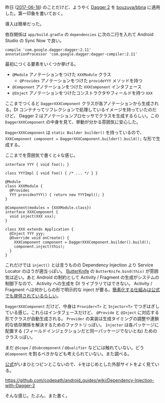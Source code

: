 昨日 ([2017-06-18][]) のことだけど、ようやく [Dagger 2][google/dagger] を [bouzuya/bbna][] に適用した。第一印象を書いておく。

導入は簡単だった。

依存関係は `app/build.gradle` の `dependencies` に次の二行を入れて Android Studio の Sync Now で良い。

```
compile 'com.google.dagger:dagger:2.11'
annotationProcessor 'com.google.dagger:dagger-compiler:2.11'
```

最初につくる要素をいくつか挙げる。

- `@Module` アノテーションをつけた `XXXModule` クラス
  - `@Provides` アノテーションをつけた `provideYYY` メソッドを持つ
- `@Component` アノテーションをつけた `XXXComponent` インタフェース
- `@Inject` アノテーションをつけたコンストラクタやフィールドを持つ `XXX`

ここまでつくると `DaggerXXXComponent` クラスが各アノテーションから生成される。DI コンテナってリフレクションで処理しているイメージを持っていたのだけど、 Dagger 2 はアノテーションプロセッサでクラスを生成するらしい。この `DaggerXXXComponent` の中身を見て、挙動が分かる雰囲気に安心した。

`DaggerXXXComponent` は `static Builder builder()` を持っているので、 `XXXComponent component = DaggerXXXComponent.builder().build();` な形で生成する。

ここまでを雰囲気で書くと↓な感じ。

```
interface YYY { void foo(); }

class YYYImpl { void foo() { /* ... */ } }

@Module
class XXXModule {
  @Provides
  YYY providesYYY() { return new YYYImpl(); }
}

@Component(modules = {XXXModule.class})
interface XXXComponent {
  void inject(XXX xxx);
}

class XXX extends Application {
  @Inject YYY yyy;
  @Override void onCreate() {
    XXXComponent component = DaggerXXXComponent.builder().build();
    component.inject(this);
  }
}
```

これだけでは `inject()` とは言うものの Dependency Injection より Service Locator のほうが適当っぽい。 [ButterKnife][JakeWharton/butterknife] の `ButterKnife.bind(this)` が雰囲気は近い。あと Android の制約として Activity / Fragment の生成がシステムの制御下なので、 Activity への生成を DI ライブラリではできない。 Activity / Fragment へは何かしらの形で明示的な inject が要る。[簡素化する仕組みは公式でも提供されているらしい](https://google.github.io/dagger/android.html)。

`DaggerXXXComponent` だけど、中身は `Provider<T>` と `Injector<T>` でつぎはぎしている感じ。これらはインタフェースだけど、 `@Provide` と `@Inject` に対応する形でクラスが自動生成される。 `Provider` の実装は生成タイミングの調整や連鎖的な依存関係を解決するためのファクトリっぽい。 `Injector` は各パッケージに配置する (フィールドインジェクションだと同一パッケージでないとね) ためのクラスっぽい。

まだ `@Scope` / `@Subcomponent` / `@Qualifier` などには触れていない。どう `@Component` を割るべきかなども考えられていない。また調べる。

[公式](https://google.github.io/dagger/)がいまひとつピンとこないので、↓をはじめとした外部サイトをよく見ている。

https://github.com/codepath/android_guides/wiki/Dependency-Injection-with-Dagger-2

そんな感じ。たぶん、また書く。

[2017-06-18]: https://blog.bouzuya.net/2017/06/18/
[JakeWharton/butterknife]: https://github.com/JakeWharton/butterknife
[bouzuya/bbna]: https://github.com/bouzuya/bbna
[google/dagger]: https://github.com/google/dagger
[square/butterknife]: https://github.com/square/butterknife
